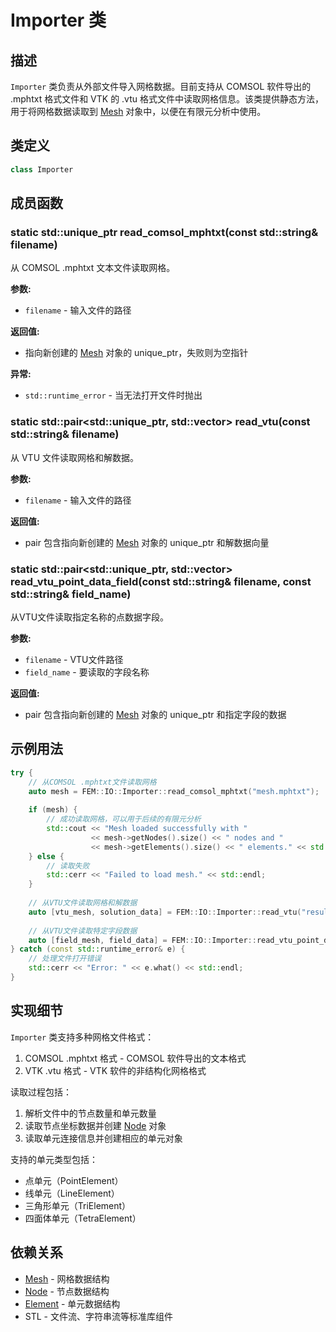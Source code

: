 # Importer 类

## 描述

`Importer` 类负责从外部文件导入网格数据。目前支持从 COMSOL 软件导出的 .mphtxt 格式文件和 VTK 的 .vtu 格式文件中读取网格信息。该类提供静态方法，用于将网格数据读取到 [Mesh](../../mesh/classes/Mesh.md) 对象中，以便在有限元分析中使用。

## 类定义

```cpp
class Importer
```

## 成员函数

### static std::unique_ptr<Mesh> read_comsol_mphtxt(const std::string& filename)

从 COMSOL .mphtxt 文本文件读取网格。

**参数:**
- `filename` - 输入文件的路径

**返回值:**
- 指向新创建的 [Mesh](../../mesh/classes/Mesh.md) 对象的 unique_ptr，失败则为空指针

**异常:**
- `std::runtime_error` - 当无法打开文件时抛出

### static std::pair<std::unique_ptr<Mesh>, std::vector<double>> read_vtu(const std::string& filename)

从 VTU 文件读取网格和解数据。

**参数:**
- `filename` - 输入文件的路径

**返回值:**
- pair 包含指向新创建的 [Mesh](../../mesh/classes/Mesh.md) 对象的 unique_ptr 和解数据向量

### static std::pair<std::unique_ptr<Mesh>, std::vector<double>> read_vtu_point_data_field(const std::string& filename, const std::string& field_name)

从VTU文件读取指定名称的点数据字段。

**参数:**
- `filename` - VTU文件路径
- `field_name` - 要读取的字段名称

**返回值:**
- pair 包含指向新创建的 [Mesh](../../mesh/classes/Mesh.md) 对象的 unique_ptr 和指定字段的数据

## 示例用法

```cpp
try {
    // 从COMSOL .mphtxt文件读取网格
    auto mesh = FEM::IO::Importer::read_comsol_mphtxt("mesh.mphtxt");
    
    if (mesh) {
        // 成功读取网格，可以用于后续的有限元分析
        std::cout << "Mesh loaded successfully with " 
                  << mesh->getNodes().size() << " nodes and " 
                  << mesh->getElements().size() << " elements." << std::endl;
    } else {
        // 读取失败
        std::cerr << "Failed to load mesh." << std::endl;
    }
    
    // 从VTU文件读取网格和解数据
    auto [vtu_mesh, solution_data] = FEM::IO::Importer::read_vtu("results.vtu");
    
    // 从VTU文件读取特定字段数据
    auto [field_mesh, field_data] = FEM::IO::Importer::read_vtu_point_data_field("results.vtu", "Temperature");
} catch (const std::runtime_error& e) {
    // 处理文件打开错误
    std::cerr << "Error: " << e.what() << std::endl;
}
```

## 实现细节

`Importer` 类支持多种网格文件格式：
1. COMSOL .mphtxt 格式 - COMSOL 软件导出的文本格式
2. VTK .vtu 格式 - VTK 软件的非结构化网格格式

读取过程包括：
1. 解析文件中的节点数量和单元数量
2. 读取节点坐标数据并创建 [Node](../../mesh/classes/Node.md) 对象
3. 读取单元连接信息并创建相应的单元对象

支持的单元类型包括：
- 点单元（PointElement）
- 线单元（LineElement）
- 三角形单元（TriElement）
- 四面体单元（TetraElement）

## 依赖关系

- [Mesh](../../mesh/classes/Mesh.md) - 网格数据结构
- [Node](../../mesh/classes/Node.md) - 节点数据结构
- [Element](../../mesh/classes/Element.md) - 单元数据结构
- STL - 文件流、字符串流等标准库组件